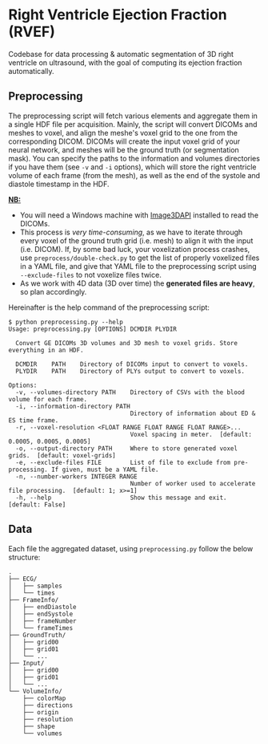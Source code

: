 # Right Ventricle Ejection Fraction (RVEF)
Codebase for data processing & automatic segmentation of 3D right ventricle on ultrasound, with the goal of computing its ejection fraction automatically.

## Preprocessing
The preprocessing script will fetch various elements and aggregate them in a single HDF file per acquisition. Mainly, the script will convert DICOMs and meshes to voxel, and align the meshe's voxel grid to the one from the corresponding DICOM. DICOMs will create the input voxel grid of your neural network, and meshes will be the ground truth (or segmentation mask). You can specify the paths to the information and volumes directories if you have them (see `-v` and `-i` options), which will store the right ventricle volume of each frame (from the mesh), as well as the end of the systole and diastole timestamp in the HDF.

<ins>**NB:**</ins>
- You will need a Windows machine with [Image3DAPI](https://github.com/MedicalUltrasound/Image3dAPI) installed to read the DICOMs.
- This process is _very time-consuming_, as we have to iterate through every voxel of the ground truth grid (i.e. mesh) to align it with the input (i.e. DICOM). If, by some bad luck, your voxelization process crashes, use `preprocess/double-check.py` to get the list of properly voxelized files in a YAML file, and give that YAML file to the preprocessing script using `--exclude-files` to not voxelize files twice.
- As we work with 4D data (3D over time) the **generated files are heavy**, so plan accordingly.

Hereinafter is the help command of the preprocessing script:
```
$ python preprocessing.py --help
Usage: preprocessing.py [OPTIONS] DCMDIR PLYDIR

  Convert GE DICOMs 3D volumes and 3D mesh to voxel grids. Store everything in an HDF.

  DCMDIR    PATH    Directory of DICOMs input to convert to voxels.
  PLYDIR    PATH    Directory of PLYs output to convert to voxels.

Options:
  -v, --volumes-directory PATH    Directory of CSVs with the blood volume for each frame.
  -i, --information-directory PATH
                                  Directory of information about ED & ES time frame.
  -r, --voxel-resolution <FLOAT RANGE FLOAT RANGE FLOAT RANGE>...
                                  Voxel spacing in meter.  [default: 0.0005, 0.0005, 0.0005]
  -o, --output-directory PATH     Where to store generated voxel grids.  [default: voxel-grids]
  -e, --exclude-files FILE        List of file to exclude from pre-processing. If given, must be a YAML file.
  -n, --number-workers INTEGER RANGE
                                  Number of worker used to accelerate file processing.  [default: 1; x>=1]
  -h, --help                      Show this message and exit.  [default: False]
```

## Data
Each file the aggregated dataset, using `preprocessing.py` follow the below structure:
```
.
├── ECG/
│   ├── samples
│   └── times
├── FrameInfo/
│   ├── endDiastole
│   ├── endSystole
│   ├── frameNumber
│   └── frameTimes
├── GroundTruth/
│   ├── grid00
│   ├── grid01
│   └── ...
├── Input/
│   ├── grid00
│   ├── grid01
│   └── ...
└── VolumeInfo/
    ├── colorMap
    ├── directions
    ├── origin
    ├── resolution
    ├── shape
    └── volumes
```
